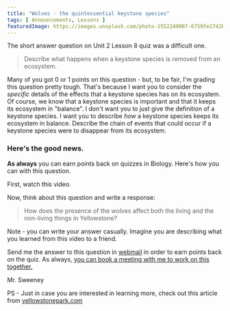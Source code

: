 ```yaml
---
title: "Wolves - the quintessential keystone species"
tags: [ Announcements, Lessons ]
featuredImage: https://images.unsplash.com/photo-1552249007-6759fe2742b6?ixlib=rb-1.2.1&ixid=eyJhcHBfaWQiOjEyMDd9&auto=format&fit=crop&w=719&q=80
---
```


The short answer question on Unit 2 Lesson 8 quiz was a difficult one. 

> Describe what happens when a keystone species is removed from an ecosystem.

Many of you got 0 or 1 points on this question - but, to be fair, I'm grading this question pretty tough. That's because I want you to consider the *specific* details of the effects that a keystone species has on its ecosystem. Of course, we know that a keystone species is important and that it keeps its ecosystem in "balance". I don't want you to just give the definition of a keystone species. I want you to describe *how* a keystone species keeps its ecosystem in balance. Describe the chain of events that could occur if a keystone species were to disappear from its ecosystem.

### Here's the good news.

**As always** you can earn points back on quizzes in Biology. Here's how you can with this question.

First, watch this video.


Now, think about this question and write a response:

> How does the presence of the wolves affect both the living and the non-living things in Yellowstone? 

Note - you can write your answer casually. Imagine you are describing what you learned from this video to a friend.

Send me the answer to this question in [webmail](https://www.connexus.com/webmail?hideHeader=true/#/composemessage?idWebuser=2786770) in order to earn points back on the quiz. As always, [you can book a meeting with me to work on this together.](https://jasweeney.youcanbook.me)

Mr. Sweeney

PS - Just in case you are interested in learning more, check out this article from [yellowstonepark.com](https://www.yellowstonepark.com/things-to-do/wolf-reintroduction-changes-ecosystem)
